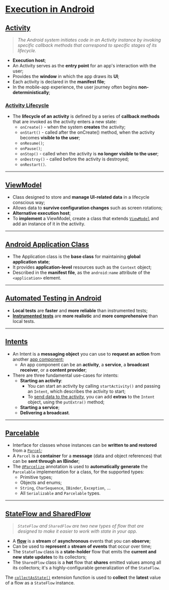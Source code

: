 # [Execution in Android](https://developer.android.com/reference)

## [Activity](https://developer.android.com/guide/components/activities/intro-activities)

> *The Android system initiates code in an Activity instance by invoking specific callback methods that correspond to specific stages of its lifecycle.*

* **Execution host**;
* An Activity serves as the **entry point** for an app's interaction with the user;
* Provides the **window** in which the app draws its **UI**;
* Each activity is declared in the **manifest file**;
* In the mobile-app experience, the user journey often begins **non-deterministically**;

### [Activity Lifecycle](https://developer.android.com/guide/components/activities/activity-lifecycle)

* The **lifecycle of an activity** is defined by a series of **callback methods** that are invoked as the activity enters a new state:
    * `onCreate()` - when the system **creates** the activity;
    * `onStart()` - called after the onCreate() method, when the activity becomes **visible to the user**;
    * `onResume()`;
    * `onPause()`;
    * `onStop()` - called when the activity is **no longer visible to the user**;
    * `onDestroy()` - called before the activity is destroyed;
    * `onRestart()`.

---

## [ViewModel](https://developer.android.com/topic/libraries/architecture/viewmodel)


* Class designed to store and **manage UI-related data** in a lifecycle conscious way;
* Allows data to **survive configuration changes** such as screen rotations;
* **Alternative execution host**;
* To **implement** a ViewModel, create a class that extends [`ViewModel`](https://developer.android.com/reference/androidx/lifecycle/ViewModel) and add an instance of it in the activity.

---

## [Android Application Class](https://developer.android.com/reference/android/app/Application)

* The Application class is the **base class** for maintaining **global application state**;
* It provides **application-level** resources such as the `Context` object;
* Described in the **manifest file**, as the `android:name` attribute of the `<application>` element.

---

## [Automated Testing in Android](https://developer.android.com/training/testing)

* **Local tests** are **faster** and **more reliable** than instrumented tests;
* [**Instrumented tests**](https://developer.android.com/training/testing/instrumented-tests) are **more realistic** and **more comprehensive** than local tests.

---

## [Intents](https://developer.android.com/guide/components/intents-filters)

* An Intent is a **messaging object** you can use to **request an action** from another [app component](https://developer.android.com/guide/components/fundamentals#Components);
  * An app component can be an **activity**, a **service**, a **broadcast receiver**, or a **content provider**;
* There are three fundamental use-cases for intents:
  * **Starting an activity**:
    * You can start an activity by calling `startActivity()` and passing an `Intent`, which describes the activity to start;
    * To [send data to the activity](https://developer.android.com/guide/components/activities/parcelables-and-bundles#sdba), you can add **extras** to the `Intent` object, using the `putExtra()` method;
  * **Starting a service**;
  * **Delivering a broadcast**.

---

## [Parcelable](https://developer.android.com/reference/android/os/Parcelable)

* Interface for classes whose instances can be **written to and restored** from a [`Parcel`](https://developer.android.com/reference/android/os/Parcel);
* A `Parcel` is a **container** for a **message** (data and object references) that can be **sent through an IBinder**;
* The [`@Parcelize`](https://developer.android.com/kotlin/parcelize) annotation is used to **automatically generate** the `Parcelable` implementation for a class, for the supported types:
  * Primitive types;
  * Objects and enums;
  * `String`, `CharSequence`, `IBinder`, `Exception`, ...
  * All `Serializable` and `Parcelable` types.

---

## [StateFlow and SharedFlow](https://developer.android.com/kotlin/flow/stateflow-and-sharedflow)

> *`StateFlow` and `SharedFlow` are two new types of flow that are designed to make it easier to work with state in your app.*

* A **[flow](https://developer.android.com/kotlin/flow)** is a **stream** of **asynchronous** events that you can **observe**;
* Can be used to **represent** a **stream of events** that occur over time;
* The `StateFlow` class is a **state-holder** flow that emits the **current and new state updates** to its collectors;
* The `SharedFlow` class is a **hot** flow that **shares** emitted values among all its collectors; it's a highly-configurable generalization of the `StateFlow`.

The [`collectAsState()`](https://developer.android.com/reference/kotlin/androidx/compose/runtime/package-summary#(kotlinx.coroutines.flow.StateFlow).collectAsState(kotlin.coroutines.CoroutineContext)) extension function is used to **collect** the **latest** value of a flow as a `StateFlow` instance.